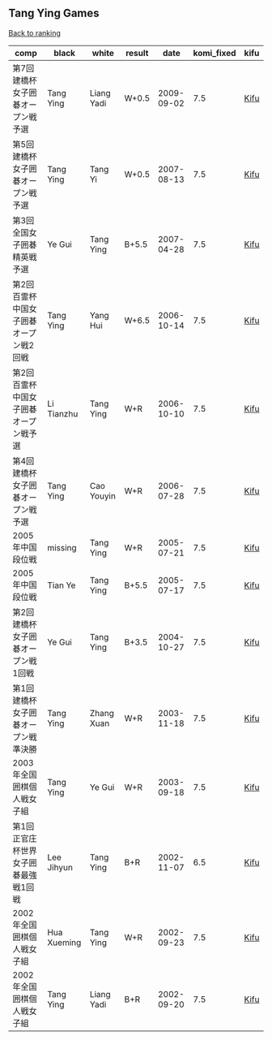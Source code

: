 ## Tang Ying Games

[Back to ranking](../../index.md)




| **comp** | **black** | **white** | **result** | **date** | **komi_fixed** | **kifu** | 
| --- | --- | --- | --- | --- | --- | --- |
| 第7回建橋杯女子囲碁オープン戦予選 | Tang Ying | Liang Yadi | W+0.5 | 2009-09-02 | 7.5 | [Kifu](https://kifudepot.net/kifucontents.php?id=e%2BIjT1aOFzcVGG5A5Cnpag%3D%3D) | 
| 第5回建橋杯女子囲碁オープン戦予選 | Tang Ying | Tang Yi | W+0.5 | 2007-08-13 | 7.5 | [Kifu](https://kifudepot.net/kifucontents.php?id=w9MAp9ZU8mIL5gRQ%2FDZmDA%3D%3D) | 
| 第3回全国女子囲碁精英戦予選 | Ye Gui | Tang Ying | B+5.5 | 2007-04-28 | 7.5 | [Kifu](https://kifudepot.net/kifucontents.php?id=TXnO7jww6O8rvfgTnNHXkQ%3D%3D) | 
| 第2回百霊杯中国女子囲碁オープン戦2回戦 | Tang Ying | Yang Hui | W+6.5 | 2006-10-14 | 7.5 | [Kifu](https://kifudepot.net/kifucontents.php?id=2M3Za7LnpPjDvcj0hJkkig%3D%3D) | 
| 第2回百霊杯中国女子囲碁オープン戦予選 | Li Tianzhu | Tang Ying | W+R | 2006-10-10 | 7.5 | [Kifu](https://kifudepot.net/kifucontents.php?id=um7%2Fqu1t8GyLOAmE4RXbqA%3D%3D) | 
| 第4回建橋杯女子囲碁オープン戦予選 | Tang Ying | Cao Youyin | W+R | 2006-07-28 | 7.5 | [Kifu](https://kifudepot.net/kifucontents.php?id=1CUF7njBiN2x9P3Uw8E0xA%3D%3D) | 
| 2005年中国段位戦 | missing | Tang Ying | W+R | 2005-07-21 | 7.5 | [Kifu](https://kifudepot.net/kifucontents.php?id=4jUb0ChVl747UTFRt3GUMA%3D%3D) | 
| 2005年中国段位戦 | Tian Ye | Tang Ying | B+5.5 | 2005-07-17 | 7.5 | [Kifu](https://kifudepot.net/kifucontents.php?id=AZYIYorap%2F%2F%2B5V3lceIENQ%3D%3D) | 
| 第2回建橋杯女子囲碁オープン戦1回戦 | Ye Gui | Tang Ying | B+3.5 | 2004-10-27 | 7.5 | [Kifu](https://kifudepot.net/kifucontents.php?id=DgryA4%2Fsb0MI4dtuO1HGHA%3D%3D) | 
| 第1回建橋杯女子囲碁オープン戦準決勝 | Tang Ying | Zhang Xuan | W+R | 2003-11-18 | 7.5 | [Kifu](https://kifudepot.net/kifucontents.php?id=9Cu3pyldu4jT0O5JxVTx%2BA%3D%3D) | 
| 2003年全国囲棋個人戦女子組 | Tang Ying | Ye Gui | W+R | 2003-09-18 | 7.5 | [Kifu](https://kifudepot.net/kifucontents.php?id=OJo4h8XEKvdqluNPrRk8SQ%3D%3D) | 
| 第1回正官庄杯世界女子囲碁最強戦1回戦 | Lee Jihyun | Tang Ying | B+R | 2002-11-07 | 6.5 | [Kifu](https://kifudepot.net/kifucontents.php?id=XnCVlVRuCv2yS223%2Bz131A%3D%3D) | 
| 2002年全国囲棋個人戦女子組 | Hua Xueming | Tang Ying | W+R | 2002-09-23 | 7.5 | [Kifu](https://kifudepot.net/kifucontents.php?id=SmUBiGFJdljtL0LRDK3cSg%3D%3D) | 
| 2002年全国囲棋個人戦女子組 | Tang Ying | Liang Yadi | B+R | 2002-09-20 | 7.5 | [Kifu](https://kifudepot.net/kifucontents.php?id=k8m10711pGnnckeIxczk6w%3D%3D) |




